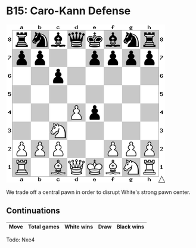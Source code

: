 # B15: Caro-Kann Defense

![Position](position.png)

We trade off a central pawn in order to disrupt White's strong pawn center.

## Continuations

Move                  | Total games | White wins | Draw | Black wins
----------------------|-------------|------------|------|-----------

Todo: Nxe4

